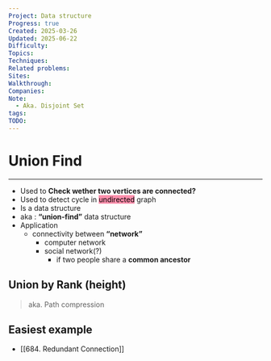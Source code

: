 ```yaml
---
Project: Data structure
Progress: true
Created: 2025-03-26
Updated: 2025-06-22
Difficulty: 
Topics: 
Techniques: 
Related problems: 
Sites: 
Walkthrough: 
Companies: 
Note:
  - Aka. Disjoint Set
tags: 
TODO: 
---
```

# Union Find
---
- Used to **Check wether two vertices are connected?**
- Used to detect cycle in <mark style="background: #FF5582A6;">undirected</mark> graph
- Is a data structure
- aka : **“union-find”** data structure
- Application
    - connectivity between **“network”**
        - computer network
        - social network(?)
            - if two people share a **common ancestor**

## Union by Rank (height)
> aka. Path compression


## Easiest example
- [[684. Redundant Connection]]
